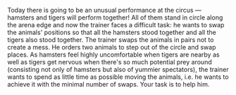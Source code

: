 Today there is going to be an unusual performance at the circus — hamsters and tigers will perform together! All of them stand in circle along the arena edge and now the trainer faces a difficult task: he wants to swap the animals' positions so that all the hamsters stood together and all the tigers also stood together. The trainer swaps the animals in pairs not to create a mess. He orders two animals to step out of the circle and swap places. As hamsters feel highly uncomfortable when tigers are nearby as well as tigers get nervous when there's so much potential prey around (consisting not only of hamsters but also of yummier spectators), the trainer wants to spend as little time as possible moving the animals, i.e. he wants to achieve it with the minimal number of swaps. Your task is to help him.
